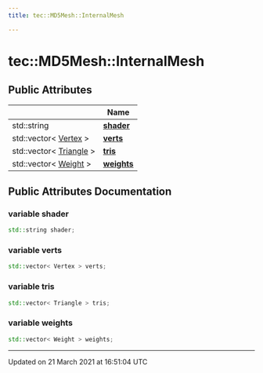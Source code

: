 ```yaml
---
title: tec::MD5Mesh::InternalMesh

---
```


# tec::MD5Mesh::InternalMesh



## Public Attributes

|                | Name           |
| -------------- | -------------- |
| std::string | **[shader](/engine/Classes/structtec_1_1_m_d5_mesh_1_1_internal_mesh/#variable-shader)**  |
| std::vector< [Vertex](/engine/Classes/structtec_1_1_m_d5_mesh_1_1_vertex/) > | **[verts](/engine/Classes/structtec_1_1_m_d5_mesh_1_1_internal_mesh/#variable-verts)**  |
| std::vector< [Triangle](/engine/Classes/structtec_1_1_m_d5_mesh_1_1_triangle/) > | **[tris](/engine/Classes/structtec_1_1_m_d5_mesh_1_1_internal_mesh/#variable-tris)**  |
| std::vector< [Weight](/engine/Classes/structtec_1_1_m_d5_mesh_1_1_weight/) > | **[weights](/engine/Classes/structtec_1_1_m_d5_mesh_1_1_internal_mesh/#variable-weights)**  |

## Public Attributes Documentation

### variable shader

```cpp
std::string shader;
```


### variable verts

```cpp
std::vector< Vertex > verts;
```


### variable tris

```cpp
std::vector< Triangle > tris;
```


### variable weights

```cpp
std::vector< Weight > weights;
```


-------------------------------

Updated on 21 March 2021 at 16:51:04 UTC